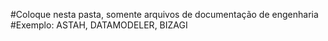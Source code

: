 #Coloque nesta pasta, somente arquivos de documentação de engenharia
#Exemplo: ASTAH, DATAMODELER, BIZAGI
